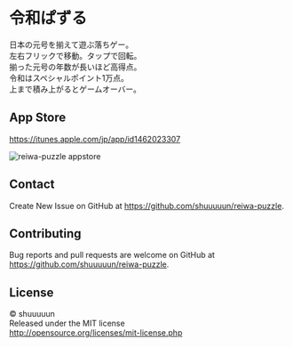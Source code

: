# 令和ぱずる

日本の元号を揃えて遊ぶ落ちゲー。  
左右フリックで移動。タップで回転。  
揃った元号の年数が長いほど高得点。  
令和はスペシャルポイント1万点。  
上まで積み上がるとゲームオーバー。

## App Store

https://itunes.apple.com/jp/app/id1462023307

![reiwa-puzzle appstore](https://user-images.githubusercontent.com/7542105/57115478-2a0e3780-6d8a-11e9-9e77-6ed11bb2e357.png)


## Contact

Create New Issue on GitHub at https://github.com/shuuuuun/reiwa-puzzle.

## Contributing

Bug reports and pull requests are welcome on GitHub at https://github.com/shuuuuun/reiwa-puzzle.

## License

© shuuuuun  
Released under the MIT license  
http://opensource.org/licenses/mit-license.php
